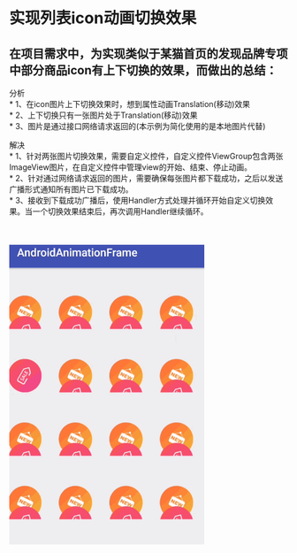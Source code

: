 实现列表icon动画切换效果
====
在项目需求中，为实现类似于某猫首页的发现品牌专项中部分商品icon有上下切换的效果，而做出的总结：<br>
---
分析<br>
    * 1、在icon图片上下切换效果时，想到属性动画Translation(移动)效果<br>
    * 2、上下切换只有一张图片处于Translation(移动)效果<br>
    * 3、图片是通过接口网络请求返回的(本示例为简化使用的是本地图片代替)<br>

解决<br>
    * 1、针对两张图片切换效果，需要自定义控件，自定义控件ViewGroup包含两张ImageView图片，在自定义控件中管理view的开始、结束、停止动画。<br>
    * 2、针对通过网络请求返回的图片，需要确保每张图片都下载成功，之后以发送广播形式通知所有图片已下载成功。<br>
    * 3、接收到下载成功广播后，使用Handler方式处理并循环开始自定义切换效果。当一个切换效果结束后，再次调用Handler继续循环。<br><br><br><br>
![gif](https://github.com/SearchSunny/AndroidAnimationFrame/blob/master/app/src/main/gif/icon.gif)
